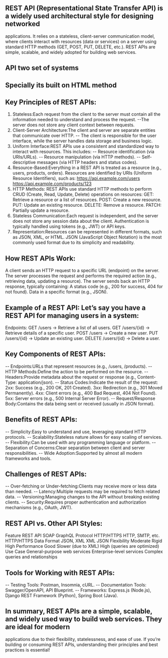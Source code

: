 ## REST API (Representational State Transfer API) is a widely used architectural style for designing networked 
   applications. It relies on a stateless, client-server communication model, where clients interact with resources 
   (data or services) on a server using standard HTTP methods (GET, POST, PUT, DELETE, etc.). REST APIs are simple, 
   scalable, and widely adopted for building web services.

## API two set of systems
## Specially its built on HTML method

## Key Principles of REST APIs:
1. Stateless:Each request from the client to the server must contain all the information needed to understand and process 
   the request.
   --The server does not store any client context between requests.
2. Client-Server Architecture:The client and server are separate entities that communicate over HTTP.
   -- The client is responsible for the user interface, while the server handles data storage and business logic.
3. Uniform Interface:REST APIs use a consistent and standardized way to interact with resources.
   This includes:
   -- Resource identification (via URIs/URLs).
   -- Resource manipulation (via HTTP methods).
   -- Self-descriptive messages (via HTTP headers and status codes).
4. Resource-Based:Everything in a REST API is treated as a resource (e.g., users, products, orders).
   Resources are identified by URIs (Uniform Resource Identifiers), such as:
   https://api.example.com/users
   https://api.example.com/products/123
5. HTTP Methods:
   REST APIs use standard HTTP methods to perform CRUD (Create, Read, Update, Delete) operations on resources:
   GET: Retrieve a resource or a list of resources.
   POST: Create a new resource.
   PUT: Update an existing resource.
   DELETE: Remove a resource.
   PATCH: Partially update a resource.
6. Stateless Communication:Each request is independent, and the server does not store any session data about the client.
   Authentication is typically handled using tokens (e.g., JWT) or API keys.
7. Representation:Resources can be represented in different formats, such as JSON, XML, or HTML.
   JSON (JavaScript Object Notation) is the most commonly used format due to its simplicity and readability.

## How REST APIs Work:
   A client sends an HTTP request to a specific URL (endpoint) on the server.
   The server processes the request and performs the required action (e.g., retrieving data, updating a resource).
   The server sends back an HTTP response, typically containing:
   A status code (e.g., 200 for success, 404 for not found).
   Data in a specific format (e.g., JSON).

## Example of a REST API: Let’s say you have a REST API for managing users in a system:
Endpoints:
GET /users → Retrieve a list of all users.
GET /users/{id} → Retrieve details of a specific user.
POST /users → Create a new user.
PUT /users/{id} → Update an existing user.
DELETE /users/{id} → Delete a user.

## Key Components of REST APIs:
-- Endpoints:URLs that represent resources (e.g., /users, /products).
-- HTTP Methods:Define the action to be performed on the resource.
-- Headers:Provide metadata about the request or response (e.g., Content-Type: application/json).
-- Status Codes:Indicate the result of the request:
   2xx: Success (e.g., 200 OK, 201 Created).
   3xx: Redirection (e.g., 301 Moved Permanently).
   4xx: Client errors (e.g., 400 Bad Request, 404 Not Found).
   5xx: Server errors (e.g., 500 Internal Server Error).
-- Request/Response Body:Contains the data being sent or received (usually in JSON format).

## Benefits of REST APIs:
-- Simplicity:Easy to understand and use, leveraging standard HTTP protocols.
-- Scalability:Stateless nature allows for easy scaling of services.
-- Flexibility:Can be used with any programming language or platform.
-- Separation of Concerns:Clear separation between client and server responsibilities.
-- Wide Adoption:Supported by almost all modern frameworks and tools.

## Challenges of REST APIs:
-- Over-fetching or Under-fetching:Clients may receive more or less data than needed.
-- Latency:Multiple requests may be required to fetch related data.
-- Versioning:Managing changes to the API without breaking existing clients.
-- Security:Requires proper authentication and authorization mechanisms (e.g., OAuth, JWT).

## REST API vs. Other API Styles:
Feature                 	REST API	            SOAP	                     GraphQL
Protocol	               HTTP/HTTPS	          HTTP, SMTP, etc.	           HTTP/HTTPS
Data Format	                JSON, XML	             XML	                     JSON
Flexibility	                Moderate	            Rigid	                     High
Performance	                  Good	            Slower (due to XML)	           High (queries are optimized)
Use Case	    General-purpose web services	Enterprise-level services	  Complex queries and relationships

## Tools for Working with REST APIs:
-- Testing Tools:
   Postman, Insomnia, cURL.
-- Documentation Tools:
   Swagger/OpenAPI, API Blueprint.
-- Frameworks:
   Express.js (Node.js), Django REST Framework (Python), Spring Boot (Java).

## In summary, REST APIs are a simple, scalable, and widely used way to build web services. They are ideal for modern 
   applications due to their flexibility, statelessness, and ease of use. If you’re building or consuming REST APIs, 
   understanding their principles and best practices is essential! 